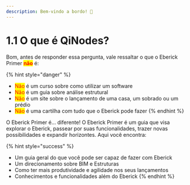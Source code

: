 ```yaml
---
description: Bem-vindo a bordo! 🚀
---
```


# 1.1 O que é QiNodes?

Bom, antes de responder essa pergunta, vale ressaltar o que o Eberick Primer <mark style="color:red;">**não**</mark> é:&#x20;

{% hint style="danger" %}
* <mark style="color:red;">Não</mark> é um curso sobre como utilizar um software
* <mark style="color:red;">Não</mark> é um guia sobre análise estrutural&#x20;
* <mark style="color:red;">Não</mark> é um site sobre o lançamento de uma casa, um sobrado ou um prédio&#x20;
* <mark style="color:red;">Não</mark> é uma cartilha com tudo que o Eberick pode fazer
{% endhint %}

O Eberick Primer é... diferente!  O Eberick Primer é um guia que visa explorar o Eberick, passear por suas funcionalidades, trazer novas possibilidades e expandir horizontes. Aqui você encontra:

{% hint style="success" %}
* Um guia geral do que você pode ser capaz de fazer com Eberick
* Um direcionamento sobre BIM e Estruturas
* Como ter mais produtividade e agilidade nos seus lançamentos
* Conhecimentos e funcionalidades além do Eberick
{% endhint %}
